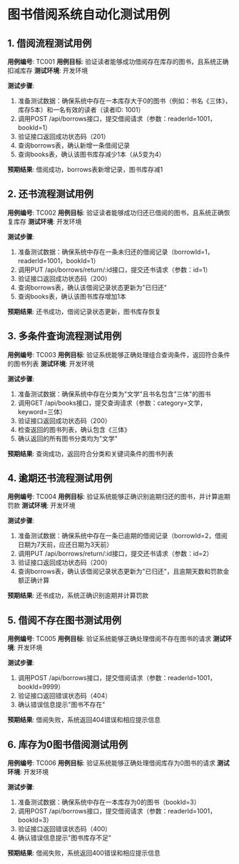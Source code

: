 # 图书借阅系统自动化测试用例

## 1. 借阅流程测试用例

**用例编号**: TC001
**用例目标**: 验证读者能够成功借阅存在库存的图书，且系统正确扣减库存
**测试环境**: 开发环境

**测试步骤**:
1. 准备测试数据：确保系统中存在一本库存大于0的图书（例如：书名《三体》，库存5本）和一名有效的读者（读者ID: 1001）
2. 调用POST /api/borrows接口，提交借阅请求（参数：readerId=1001，bookId=1）
3. 验证接口返回成功状态码（201）
4. 查询borrows表，确认新增一条借阅记录
5. 查询books表，确认该图书库存减少1本（从5变为4）

**预期结果**: 借阅成功，borrows表新增记录，图书库存减1

## 2. 还书流程测试用例

**用例编号**: TC002
**用例目标**: 验证读者能够成功归还已借阅的图书，且系统正确恢复库存
**测试环境**: 开发环境

**测试步骤**:
1. 准备测试数据：确保系统中存在一条未归还的借阅记录（borrowId=1，readerId=1001，bookId=1）
2. 调用PUT /api/borrows/return/:id接口，提交还书请求（参数：id=1）
3. 验证接口返回成功状态码（200）
4. 查询borrows表，确认该借阅记录状态更新为"已归还"
5. 查询books表，确认该图书库存增加1本

**预期结果**: 还书成功，借阅记录状态更新，图书库存恢复

## 3. 多条件查询流程测试用例

**用例编号**: TC003
**用例目标**: 验证系统能够正确处理组合查询条件，返回符合条件的图书列表
**测试环境**: 开发环境

**测试步骤**:
1. 准备测试数据：确保系统中存在分类为"文学"且书名包含"三体"的图书
2. 调用GET /api/books接口，提交查询请求（参数：category=文学，keyword=三体）
3. 验证接口返回成功状态码（200）
4. 检查返回的图书列表，确认包含《三体》
5. 确认返回的所有图书分类均为"文学"

**预期结果**: 查询成功，返回符合分类和关键词条件的图书列表

## 4. 逾期还书流程测试用例

**用例编号**: TC004
**用例目标**: 验证系统能够正确识别逾期归还的图书，并计算逾期罚款
**测试环境**: 开发环境

**测试步骤**:
1. 准备测试数据：确保系统中存在一条已逾期的借阅记录（borrowId=2，借阅日期为7天前，应还日期为3天前）
2. 调用PUT /api/borrows/return/:id接口，提交还书请求（参数：id=2）
3. 验证接口返回成功状态码（200）
4. 查询borrows表，确认该借阅记录状态更新为"已归还"，且逾期天数和罚款金额正确计算

**预期结果**: 还书成功，系统正确识别逾期并计算罚款

## 5. 借阅不存在图书测试用例

**用例编号**: TC005
**用例目标**: 验证系统能够正确处理借阅不存在图书的请求
**测试环境**: 开发环境

**测试步骤**:
1. 调用POST /api/borrows接口，提交借阅请求（参数：readerId=1001，bookId=9999）
2. 验证接口返回错误状态码（404）
3. 确认错误信息提示"图书不存在"

**预期结果**: 借阅失败，系统返回404错误和相应提示信息

## 6. 库存为0图书借阅测试用例

**用例编号**: TC006
**用例目标**: 验证系统能够正确处理借阅库存为0图书的请求
**测试环境**: 开发环境

**测试步骤**:
1. 准备测试数据：确保系统中存在一本库存为0的图书（bookId=3）
2. 调用POST /api/borrows接口，提交借阅请求（参数：readerId=1001，bookId=3）
3. 验证接口返回错误状态码（400）
4. 确认错误信息提示"图书库存不足"

**预期结果**: 借阅失败，系统返回400错误和相应提示信息